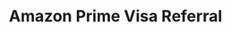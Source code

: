 ---
title: Amazon Prime Visa Referral
redirect_to: https://www.amazon.com/dp/BT00LN946S?externalReferenceId=8bd1eca1-4427-49cc-aff8-0be6a1387068
---